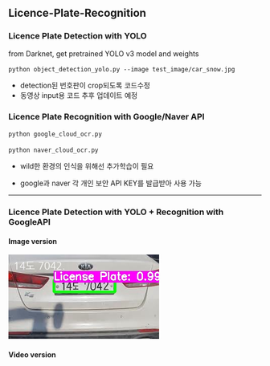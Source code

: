 ## Licence-Plate-Recognition

### Licence Plate Detection with YOLO

from Darknet, get pretrained YOLO v3 model and weights

    python object_detection_yolo.py --image test_image/car_snow.jpg

* detection된 번호판이 crop되도록 코드수정
* 동영상 input용 코드 추후 업데이트 예정

### Licence Plate Recognition with Google/Naver API

    python google_cloud_ocr.py

    python naver_cloud_ocr.py

* wild한 환경의 인식을 위해선 추가학습이 필요

* google과 naver 각 개인 보안 API KEY를 발급받아 사용 가능

----------------------------------------------------------------------------

### Licence Plate Detection with YOLO + Recognition with GoogleAPI
#### Image version


![image_output](sample01.jpg)


#### Video version

